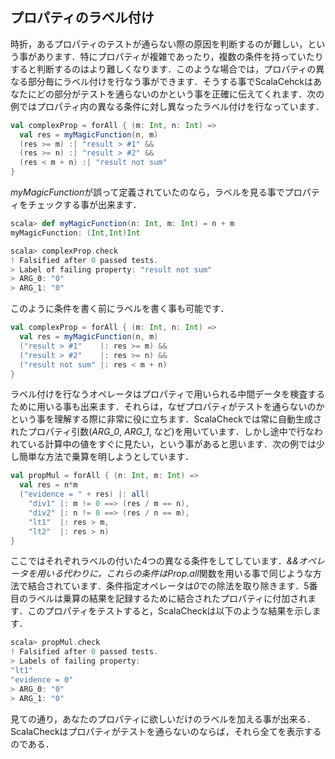 ## プロパティのラベル付け

時折，あるプロパティのテストが通らない際の原因を判断するのが難しい，という事があります．特にプロパティが複雑であったり，複数の条件を持っていたりすると判断するのはより難しくなります．このような場合では，プロパティの異なる部分毎にラベル付けを行なう事ができます．そうする事でScalaCehckはあなたにどの部分がテストを通らないのかという事を正確に伝えてくれます．次の例ではプロパティ内の異なる条件に対し異なったラベル付けを行なっています．

<!-- Sometimes it can be difficult to decide exactly what is wrong when a property fails, especially if the property is complex, with many conditions. In such cases, you can label the different parts of the property, so ScalaCheck can tell you exactly what part is failing. Look at the following example, where the different conditions of the property have been labeled differently: -->

```scala
val complexProp = forAll { (m: Int, n: Int) =>
  val res = myMagicFunction(n, m)
  (res >= m) :| "result > #1" &&
  (res >= n) :| "result > #2" &&
  (res < m + n) :| "result not sum"
}
```

*myMagicFunction*が誤って定義されていたのなら，ラベルを見る事でプロパティをチェックする事が出来ます．

<!-- We can see the label if we define myMagicFunction incorrectly and then check the property: -->

```scala
scala> def myMagicFunction(n: Int, m: Int) = n + m
myMagicFunction: (Int,Int)Int

scala> complexProp.check
! Falsified after 0 passed tests.
> Label of failing property: "result not sum"
> ARG_0: "0"
> ARG_1: "0"
```

このように条件を書く前にラベルを書く事も可能です．

<!-- It is also possible to write the label before the conditions like this: -->

```scala
val complexProp = forAll { (m: Int, n: Int) =>
  val res = myMagicFunction(n, m)
  ("result > #1"    |: res >= m) &&
  ("result > #2"    |: res >= n) &&
  ("result not sum" |: res < m + n)
}
```

ラベル付けを行なうオペレータはプロパティで用いられる中間データを検査するために用いる事も出来ます．それらは，なぜプロパティがテストを通らないのかという事を理解する際に非常に役に立ちます．ScalaCheckでは常に自動生成されたプロパティ引数(*ARG_0*, *ARG_1*, など)を用いています．しかし途中で行なわれている計算中の値をすぐに見たい，という事があると思います．次の例では少し簡単な方法で乗算を明しようとしています．

<!-- The labeling operator can also be used to inspect intermediate values used in the properties, which can be very useful when trying to understand why a property fails. ScalaCheck always presents the generated property arguments (ARG_0, ARG_1, etc), but sometimes you need to quickly see the value of an intermediate calculation. See the following example, which tries to specify multiplication in a somewhat naive way: -->

```scala
val propMul = forAll { (n: Int, m: Int) =>
  val res = n*m
  ("evidence = " + res) |: all(
    "div1" |: m != 0 ==> (res / m == n),
    "div2" |: n != 0 ==> (res / n == m),
    "lt1"  |: res > m,
    "lt2"  |: res > n)
}
```

ここではそれぞれラベルの付いた4つの異なる条件をしてしています．*&&*オペレータを用いる代わりに，これらの条件は*Prop.all*関数を用いる事で同じような方法で結合されています．条件指定オペレータは*0*での除法を取り除きます．5番目のラベルは乗算の結果を記録するために結合されたプロパティに付加されます．このプロパティをテストすると，ScalaCheckは以下のような結果を示します．

<!-- Here we have four different conditions, each with its own label. Instead of using the && operator the conditions are combined in an equivalent way by using the Prop.all method. The implication operators are used to protect us from zero-divisions. A fifth label is added to the combined property to record the result of the multiplication. When we check the property, ScalaCheck tells us the following: -->

```scala
scala> propMul.check
! Falsified after 0 passed tests.
> Labels of failing property:
"lt1"
"evidence = 0"
> ARG_0: "0"
> ARG_1: "0"
```

見ての通り，あなたのプロパティに欲しいだけのラベルを加える事が出来る．ScalaCheckはプロパティがテストを通らないのならば，それら全てを表示するのである．

<!-- As you can see, you can add as many labels as you want to your property, ScalaCheck will present them all if the property fails. -->
